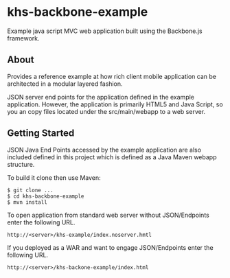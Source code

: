 khs-backbone-example
====================

Example java script MVC web application built using the Backbone.js framework. 

About
-----
Provides a reference example at how rich client mobile application can be architected 
in a modular layered fashion.  

JSON server end points for the application defined in the example application. However, 
the application is primarily HTML5 and Java Script, so you an copy files located under 
the src/main/webapp to a web server. 


Getting Started
---------------
JSON Java End Points accessed by the example application are also included defined in this project which is 
defined as a Java Maven webapp structure. 

To build it clone then use Maven:

    $ git clone ...
	$ cd khs-backbone-example
	$ mvn install
	
To open application from standard web server without JSON/Endpoints enter the following URL.

	http://<server>/khs-example/index.noserver.hmtl


If you deployed as a WAR and want to engage JSON/Endpoints enter the following URL. 

	http://<server>/khs-backone-example/index.html
